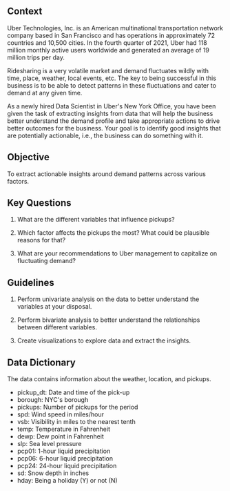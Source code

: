 ## Context
Uber Technologies, Inc. is an American multinational transportation network company based in San Francisco and has operations in approximately 72 countries and 10,500 cities. In the fourth quarter of 2021, Uber had 118 million monthly active users worldwide and generated an average of 19 million trips per day.

Ridesharing is a very volatile market and demand fluctuates wildly with time, place, weather, local events, etc. The key to being successful in this business is to be able to detect patterns in these fluctuations and cater to demand at any given time.

As a newly hired Data Scientist in Uber's New York Office, you have been given the task of extracting insights from data that will help the business better understand the demand profile and take appropriate actions to drive better outcomes for the business. Your goal is to identify good insights that are potentially actionable, i.e., the business can do something with it.

## Objective
To extract actionable insights around demand patterns across various factors.

## Key Questions
1. What are the different variables that influence pickups?

2. Which factor affects the pickups the most? What could be plausible reasons for that?

3. What are your recommendations to Uber management to capitalize on fluctuating demand?

## Guidelines
1. Perform univariate analysis on the data to better understand the variables at your disposal.

2. Perform bivariate analysis to better understand the relationships between different variables.

3. Create visualizations to explore data and extract the insights.

## Data Dictionary
The data contains information about the weather, location, and pickups.

* pickup_dt: Date and time of the pick-up
* borough: NYC's borough
* pickups: Number of pickups for the period
* spd: Wind speed in miles/hour
* vsb: Visibility in miles to the nearest tenth
* temp: Temperature in Fahrenheit
* dewp: Dew point in Fahrenheit
* slp: Sea level pressure
* pcp01: 1-hour liquid precipitation
* pcp06: 6-hour liquid precipitation
* pcp24: 24-hour liquid precipitation
* sd: Snow depth in inches
* hday: Being a holiday (Y) or not (N)